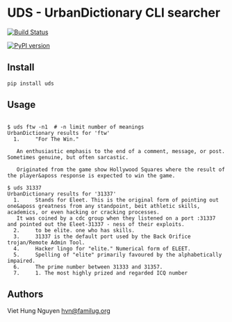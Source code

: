 # UDS - UrbanDictionary CLI searcher

[![Build Status](https://travis-ci.org/hvnsweeting/uds.svg?branch=master)](https://travis-ci.org/hvnsweeting/uds)

[![PyPI version](https://badge.fury.io/py/uds.svg)](https://badge.fury.io/py/uds)

## Install

```
pip install uds
```

## Usage

```

$ uds ftw -n1  # -n limit number of meanings
UrbanDictionary results for 'ftw'
  1.     "For The Win."

   An enthusiastic emphasis to the end of a comment, message, or post. Sometimes genuine, but often sarcastic.

   Originated from the game show Hollywood Squares where the result of the player&aposs response is expected to win the game.

$ uds 31337
UrbanDictionary results for '31337'
  1.     Stands for Eleet. This is the original form of pointing out one&aposs greatness from any standpoint, beit athletic skills, academics, or even hacking or cracking processes.
   It was coined by a cdc group when they listened on a port :31337 and pointed out the Eleet-31337 - ness of their exploits.
  2.     to be elite. one who has skills.
  3.     31337 is the default port used by the Back Orifice trojan/Remote Admin Tool.
  4.     Hacker lingo for "elite." Numerical form of ELEET.
  5.     Spelling of "elite" primarily favoured by the alphabetically impaired.
  6.     The prime number between 31333 and 31357.
  7.     1. The most highly prized and regarded ICQ number
```

## Authors
Viet Hung Nguyen <hvn@familug.org>
